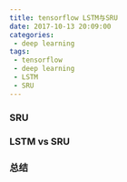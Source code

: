 ```yaml
---
title: tensorflow LSTM与SRU
date: 2017-10-13 20:09:00
categories:
 - deep learning
tags:
 - tensorflow
 - deep learning
 - LSTM
 - SRU
---
```


### SRU

### LSTM vs SRU

### 总结